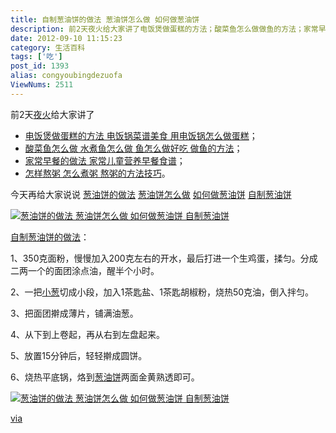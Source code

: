 ```yaml
---
title: 自制葱油饼的做法 葱油饼怎么做 如何做葱油饼
description: 前2天夜火给大家讲了电饭煲做蛋糕的方法；酸菜鱼怎么做做鱼的方法；家常早餐的做法家常儿童营养早餐食谱；怎么煮粥熬粥的方法技巧。今天再给大家说说 葱油饼的做法葱油饼怎么做如何做葱油饼 自制葱油饼自制葱油饼的做法：1、350克面粉，慢慢加入200克左右的开水，最后打进一个生鸡蛋，揉匀。分成二两一
date: 2012-09-10 11:15:23
category: 生活百科
tags: ['吃']
post_id: 1393
alias: congyoubingdezuofa
ViewNums: 2511
---
```


前2天[夜火](http://www.15897.com/)给大家讲了

* [电饭煲做蛋糕的方法 电饭锅菜谱美食 用电饭锅怎么做蛋糕](/blog/dianfanbaozuodangaodefangfa)；
* [酸菜鱼怎么做 水煮鱼怎么做 鱼怎么做好吃 做鱼的方法](/blog/shuizhuyusuancaiyuzenmezuo)；
* [家常早餐的做法 家常儿童营养早餐食谱](/blog/jiachangertongyingyangzaocanzuofa)；
* [怎样熬粥 怎么煮粥 熬粥的方法技巧](/blog/zenyangaozhouzenmezhuzhou)。

今天再给大家说说 [葱油饼的做法](/blog/congyoubingdezuofa) [葱油饼怎么做](/blog/congyoubingdezuofa) [如何做葱油饼](/blog/congyoubingdezuofa) [自制葱油饼](/blog/congyoubingdezuofa)

[![葱油饼的做法 葱油饼怎么做 如何做葱油饼 自制葱油饼](http://m2.img.libdd.com/farm4/196/7A3639CB111D4EEDFBA697CD1B9711C4_600_400.JPEG "葱油饼的做法 葱油饼怎么做 如何做葱油饼 自制葱油饼")](/blog/congyoubingdezuofa)

[自制葱油饼的做法](/blog/congyoubingdezuofa)：

1、350克面粉，慢慢加入200克左右的开水，最后打进一个生鸡蛋，揉匀。分成二两一个的面团涂点油，醒半个小时。

2、一把[小葱](/blog/congyoubingdezuofa)切成小段，加入1茶匙盐、1茶匙胡椒粉，烧热50克油，倒入拌匀。

3、把面团擀成薄片，铺满油葱。

4、从下到上卷起，再从右到左盘起来。

5、放置15分钟后，轻轻擀成圆饼。

6、烧热平底锅，烙到[葱油饼](/blog/congyoubingdezuofa)两面金黄熟透即可。

[![葱油饼的做法 葱油饼怎么做 如何做葱油饼 自制葱油饼](http://m2.img.libdd.com/farm4/10/EDAFE5B5EDA229B287E4FFF686CC660A_600_662.JPEG "葱油饼的做法 葱油饼怎么做 如何做葱油饼 自制葱油饼")](/blog/congyoubingdezuofa)

[via](http://jiaren.org/)

